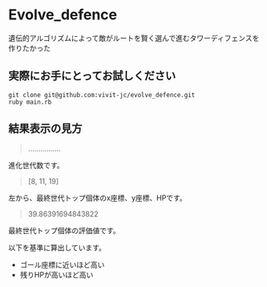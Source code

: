 # Evolve_defence

遺伝的アルゴリズムによって敵がルートを賢く選んで進むタワーディフェンスを作りたかった

## 実際にお手にとってお試しください

    git clone git@github.com:vivit-jc/evolve_defence.git
    ruby main.rb

## 結果表示の見方

> ................

進化世代数です。

> [8, 11, 19]

左から、最終世代トップ個体のx座標、y座標、HPです。

> 39.86391694843822

最終世代トップ個体の評価値です。

以下を基準に算出しています。

- ゴール座標に近いほど高い
- 残りHPが高いほど高い